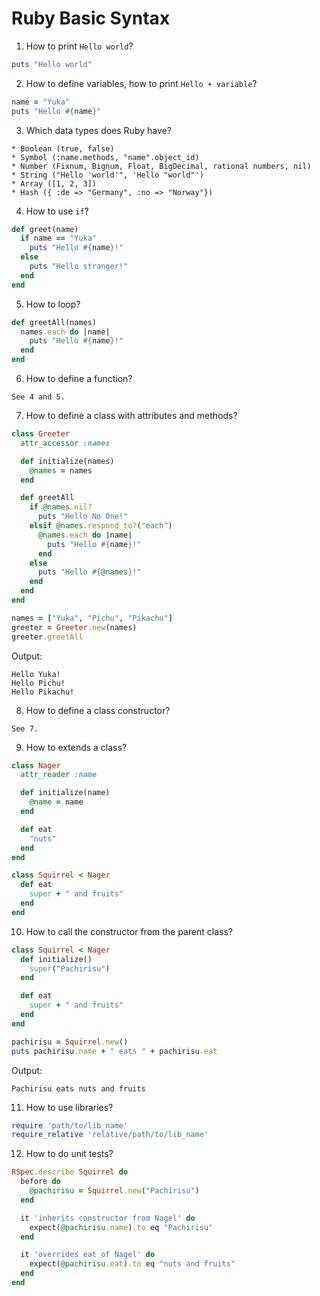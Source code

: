 # Ruby Basic Syntax

1. How to print `Hello world`?

```ruby
puts "Hello world"
```

2. How to define variables, how to print `Hello + variable`?

```ruby
name = "Yuka"
puts "Hello #{name}"
```

3. Which data types does Ruby have?

```
* Boolean (true, false)
* Symbol (:name.methods, "name".object_id)
* Number (Fixnum, Bignum, Float, BigDecimal, rational numbers, nil)
* String ("Hello 'world'", 'Hello "world"')
* Array ([1, 2, 3])
* Hash ({ :de => "Germany", :no => "Norway"})
```

4. How to use `if`?

```ruby
def greet(name)
  if name == "Yuka"
    puts "Hello #{name}!"
  else
    puts "Hello stranger!"
  end
end
```

5. How to loop?

```ruby
def greetAll(names)
  names.each do |name|
    puts "Hello #{name}!"
  end
end
```

6. How to define a function?

```
See 4 and 5.
```

7. How to define a class with attributes and methods?

```ruby
class Greeter
  attr_accessor :names

  def initialize(names)
    @names = names
  end

  def greetAll
    if @names.nil?
      puts "Hello No One!"
    elsif @names.respond_to?("each")
      @names.each do |name|
        puts "Hello #{name}!"
      end
    else
      puts "Hello #{@names}!"
    end
  end
end

names = ["Yuka", "Pichu", "Pikachu"]
greeter = Greeter.new(names)
greeter.greetAll
```

Output:

```
Hello Yuka!
Hello Pichu!
Hello Pikachu!
```

8. How to define a class constructor?

```
See 7.
```

9. How to extends a class?

```ruby
class Nager
  attr_reader :name

  def initialize(name)
    @name = name
  end

  def eat
    "nuts"
  end
end

class Squirrel < Nager
  def eat
    super + " and fruits"
  end
end
```

10. How to call the constructor from the parent class?

```ruby
class Squirrel < Nager
  def initialize()
    super("Pachirisu")
  end

  def eat
    super + " and fruits"
  end
end

pachirisu = Squirrel.new()
puts pachirisu.name + " eats " + pachirisu.eat
```

Output:

```
Pachirisu eats nuts and fruits
```

11. How to use libraries?

```ruby
require 'path/to/lib_name'
require_relative 'relative/path/to/lib_name'
```

12. How to do unit tests?

```ruby
RSpec.describe Squirrel do
  before do
    @pachirisu = Squirrel.new("Pachirisu")
  end

  it 'inherits constructor from Nagel' do
    expect(@pachirisu.name).to eq "Pachirisu"
  end

  it 'overrides eat of Nagel' do
    expect(@pachirisu.eat).to eq "nuts and fruits"
  end
end
```
